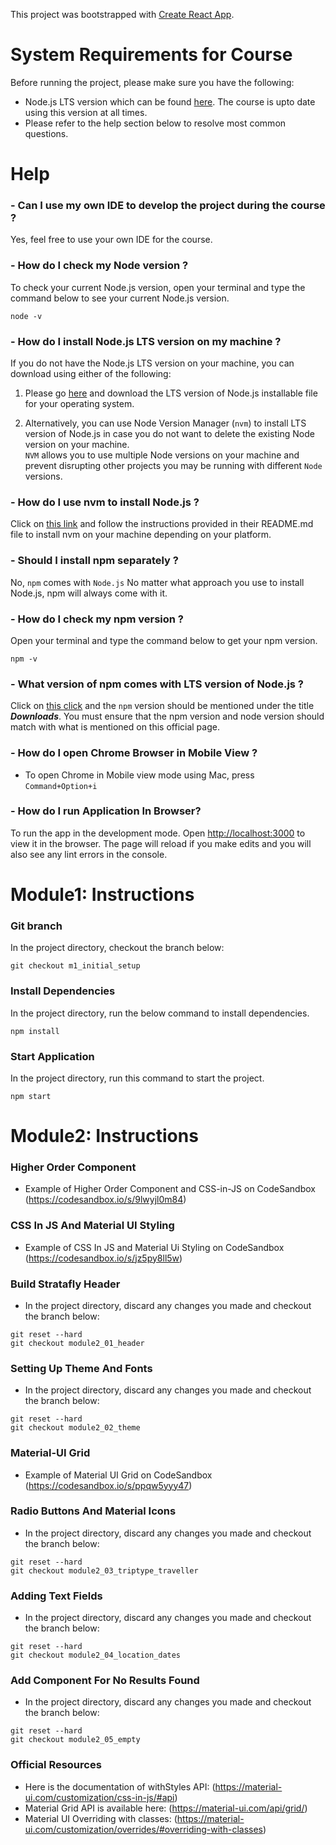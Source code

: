 This project was bootstrapped with [Create React App](https://github.com/facebook/create-react-app).

# System Requirements for Course
Before running the project, please make sure you have the following:

- Node.js LTS version which can be found [here](https://nodejs.org/en/download/). The course is upto date using this version at all times.
- Please refer to the help section below to resolve most common questions.

# Help

### - Can I use my own IDE to develop the project during the course ?
Yes, feel free to use your own IDE for the course.

### - How do I check my Node version ?
To check your current Node.js version, open your terminal and type the command below to see your current Node.js version.
```
node -v
```

### - How do I install Node.js LTS version on my machine ?
If you do not have the Node.js LTS version on your machine, you can download using either of the following:
1. Please go [here](https://nodejs.org/en/download/) and download the LTS version of Node.js installable file for your operating system.

2. Alternatively, you can use Node Version Manager (`nvm`) to install LTS version of Node.js in case
 you do not want to delete the existing Node version on your machine.<br>
 `NVM` allows you to use multiple Node versions on your machine and prevent disrupting other 
 projects you may be running with different `Node` versions.<br>
 
### - How do I use nvm to install Node.js ?
Click on [this link](https://github.com/nvm-sh/nvm) and follow the instructions provided in their README.md file 
to install nvm on your machine depending on your platform.

### - Should I install npm separately ?
No, `npm` comes with `Node.js` 
No matter what approach you use to install Node.js, npm will always come with it.

### - How do I check my npm version ?
Open your terminal and type the command below to get your npm version.
```
npm -v
```


### - What version of npm comes with LTS version of Node.js ?
Click on [this click](https://nodejs.org/en/download/) and the `npm` version should be mentioned under the title _**Downloads**_. 
You must ensure that the npm version and node version should match with what is mentioned on this official page.

### - How do I open Chrome Browser in Mobile View ?
- To open Chrome in Mobile view mode using Mac, press ```Command+Option+i```

### - How do I run Application In Browser?
To run the app in the development mode.
Open [http://localhost:3000](http://localhost:3000) to view it in the browser.
The page will reload if you make edits and you will also see any lint errors in the console.



# Module1: Instructions

### Git branch
In the project directory, checkout the branch below:
```
git checkout m1_initial_setup
```


### Install Dependencies
In the project directory, run the below command to install dependencies.
```
npm install
```


### Start Application
In the project directory, run this command to start the project.
```
npm start
```


# Module2: Instructions

### Higher Order Component
- Example of Higher Order Component and CSS-in-JS on CodeSandbox (https://codesandbox.io/s/9lwyjl0m84)

### CSS In JS And Material UI Styling
- Example of CSS In JS and Material Ui Styling on CodeSandbox (https://codesandbox.io/s/jz5py8ll5w)

### Build Stratafly Header
- In the project directory, discard any changes you made and checkout the branch below:
```
git reset --hard
git checkout module2_01_header
```

### Setting Up Theme And Fonts
- In the project directory, discard any changes you made and checkout the branch below:
```
git reset --hard
git checkout module2_02_theme

```
### Material-UI Grid
- Example of Material UI Grid on CodeSandbox (https://codesandbox.io/s/ppqw5yyy47)

### Radio Buttons And Material Icons
- In the project directory, discard any changes you made and checkout the branch below:
```
git reset --hard
git checkout module2_03_triptype_traveller
```


### Adding Text Fields
- In the project directory, discard any changes you made and checkout the branch below:
```
git reset --hard
git checkout module2_04_location_dates
```

### Add Component For No Results Found
- In the project directory, discard any changes you made and checkout the branch below:
```
git reset --hard
git checkout module2_05_empty
```


### Official Resources   
- Here is the documentation of withStyles API: (https://material-ui.com/customization/css-in-js/#api)
- Material Grid API is available here: (https://material-ui.com/api/grid/)
- Material UI Overriding with classes: (https://material-ui.com/customization/overrides/#overriding-with-classes)

